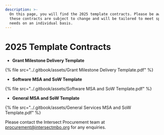 ```yaml
---
description: >-
  On this page, you will find the 2025 template contracts. Please be aware that
  these contracts are subject to change and will be tailored to meet specific
  needs on an individual basis.
---
```


# 2025 Template Contracts



* **Grant Milestone Delivery Template**

{% file src="../.gitbook/assets/Grant Milestone Delivery Template.pdf" %}

* **Software MSA and SoW Template**

{% file src="../.gitbook/assets/Software MSA and SoW Template.pdf" %}

* **General MSA and SoW Template**

{% file src="../.gitbook/assets/General Services MSA and SoW Template.pdf" %}

Please contact the Intersect Procurement team at procurement@intersectmbo.org for any enquiries.&#x20;
